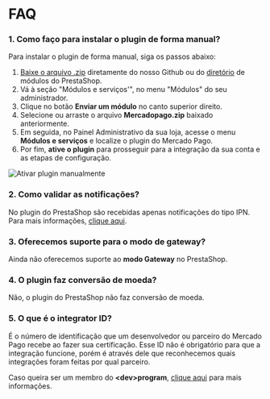# FAQ

### 1. Como faço para instalar o plugin de forma manual?

Para instalar o plugin de forma manual, siga os passos abaixo: 

1. [Baixe o arquivo .zip](https://github.com/mercadopago/cart-prestashop-7/raw/master/mercadopago.zip) diretamente do nosso Github ou do [diretório](https://addons.prestashop.com/pt/pagamento-carta-carteira/23962-mercado-pago.html) de módulos do PrestaShop.
2. Vá à seção "Módulos e serviços'", no menu "Módulos" do seu administrador.
3. Clique no botão **Enviar um módulo** no canto superior direito.
4. Selecione ou arraste o arquivo **Mercadopago.zip** baixado anteriormente.
5. Em seguida, no Painel Administrativo da sua loja, acesse o menu **Módulos e serviços** e localize o plugin do Mercado Pago.
6. Por fim, **ative o plugin** para prosseguir para a integração da sua conta e as etapas de configuração.

![Ativar plugin manualmente](/images/prestashop/instalacao_manual_pt.gif)

### 2. Como validar as notificações?

No plugin do PrestaShop são recebidas apenas notificações do tipo IPN. Para mais informações, [clique aqui](https://www.mercadopago[FAKER][URL][DOMAIN]/developers/pt/guides/notifications/ipn).

### 3. Oferecemos suporte para o modo de gateway?

Ainda não oferecemos suporte ao **modo Gateway** no PrestaShop.

### 4. O plugin faz conversão de moeda?

Não, o plugin do PrestaShop não faz conversão de moeda.

### 5. O que é o integrator ID?

É o número de identificação que um desenvolvedor ou parceiro do Mercado Pago recebe ao fazer sua certificação. Esse ID não é obrigatório para que a integração funcione, porém é através dele que reconhecemos quais integrações foram feitas por qual parceiro.

Caso queira ser um membro do **&lt;dev&gt;program**, [clique aqui](https://www.mercadopago[FAKER][URL][DOMAIN]/developers/pt/developer-program) para mais informações.
